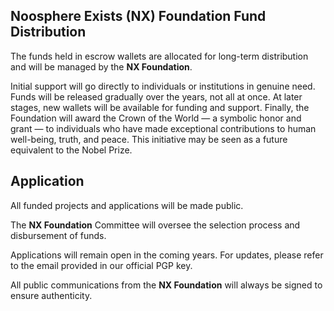 ## Noosphere Exists (NX) Foundation Fund Distribution

The funds held in escrow wallets are allocated for long-term distribution and will be managed by the **NX Foundation**. 

Initial support will go directly to individuals or institutions in genuine need. Funds will be released gradually over the years, not all at once. At later stages, new wallets will be available for funding and support. Finally, the Foundation will award the Crown of the World — a symbolic honor and grant — to individuals who have made exceptional contributions to human well-being, truth, and peace. This initiative may be seen as a future equivalent to the Nobel Prize.

## Application

All funded projects and applications will be made public.

The **NX Foundation** Committee will oversee the selection process and disbursement of funds.

Applications will remain open in the coming years. For updates, please refer to the email provided in our official PGP key.

All public communications from the **NX Foundation** will always be signed to ensure authenticity.
